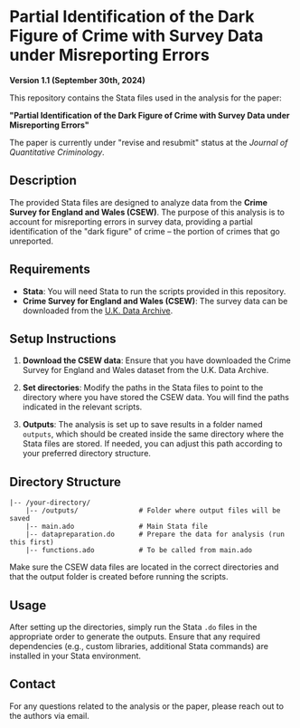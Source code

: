 # Partial Identification of the Dark Figure of Crime with Survey Data under Misreporting Errors

**Version 1.1 (September 30th, 2024)**

This repository contains the Stata files used in the analysis for the paper:

**"Partial Identification of the Dark Figure of Crime with Survey Data under Misreporting Errors"**

The paper is currently under "revise and resubmit" status at the *Journal of Quantitative Criminology*.

## Description

The provided Stata files are designed to analyze data from the **Crime Survey for England and Wales (CSEW)**. The purpose of this analysis is to account for misreporting errors in survey data, providing a partial identification of the "dark figure" of crime – the portion of crimes that go unreported.

## Requirements

- **Stata**: You will need Stata to run the scripts provided in this repository.
- **Crime Survey for England and Wales (CSEW)**: The survey data can be downloaded from the [U.K. Data Archive](https://www.data-archive.ac.uk/).

## Setup Instructions

1. **Download the CSEW data**: Ensure that you have downloaded the Crime Survey for England and Wales dataset from the U.K. Data Archive.
   
2. **Set directories**: Modify the paths in the Stata files to point to the directory where you have stored the CSEW data. You will find the paths indicated in the relevant scripts.

3. **Outputs**: The analysis is set up to save results in a folder named `outputs`, which should be created inside the same directory where the Stata files are stored. If needed, you can adjust this path according to your preferred directory structure.

## Directory Structure

```
|-- /your-directory/
    |-- /outputs/               # Folder where output files will be saved
    |-- main.ado                # Main Stata file
    |-- datapreparation.do      # Prepare the data for analysis (run this first)
    |-- functions.ado           # To be called from main.ado
```

Make sure the CSEW data files are located in the correct directories and that the output folder is created before running the scripts.

## Usage

After setting up the directories, simply run the Stata `.do` files in the appropriate order to generate the outputs. Ensure that any required dependencies (e.g., custom libraries, additional Stata commands) are installed in your Stata environment.

## Contact

For any questions related to the analysis or the paper, please reach out to the authors via email.
 

